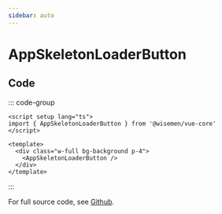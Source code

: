 ```yaml
---
sidebar: auto
---
```



# AppSkeletonLoaderButton

<!-- @include: ./app-skeleton-loader-button-meta.md -->

## Code

::: code-group
```vue [Usage]
<script setup lang="ts">
import { AppSkeletonLoaderButton } from '@wisemen/vue-core'
</script>
  
<template>
  <div class="w-full bg-background p-4">
    <AppSkeletonLoaderButton />
  </div>
</template>
```
:::

For full source code, see [Github](https://github.com/wisemen-digital/vue-core/blob/main/packages/components/src/components/skeleton-loader/AppSkeletonLoaderButton.vue).